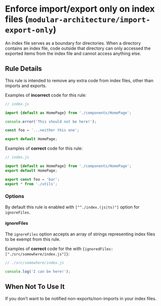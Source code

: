 # Enforce import/export only on index files (`modular-architecture/import-export-only`)

<!-- end auto-generated rule header -->

An index file serves as a boundary for directories. When a directory contains an index file, code outside that directory can only accessed the exported items from the index file and cannot access anything else.

## Rule Details

This rule is intended to remove any extra code from index files, other than imports and exports.

Examples of **incorrect** code for this rule:

```js
// index.js

import {default as HomePage} from './components/HomePage';

console.error('This should not be here!');

const foo = '...neither this one';

export default HomePage;
```

Examples of **correct** code for this rule:

```js
// index.js

import {default as HomePage} from './components/HomePage';
export default HomePage;

export const foo = 'bar';
export * from './utils';
```

### Options

By default this rule is enabled with `["^./index.(js|ts)"]` option for `ignoreFiles`.

#### ignoreFiles

The `ignoreFiles` option accepts an array of strings representing index files to be exempt from this rule.

Examples of **correct** code for the with `{ignoredFiles: ["./src/somewhere/index.js"]}`:

```js
// ./src/somewhere/index.js

console.log('I can be here!');
```

## When Not To Use It

If you don’t want to be notified non-exports/non-imports in your index files.
